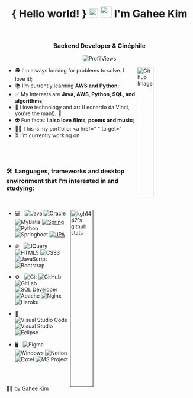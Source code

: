 <h1 align="center">{ Hello world! } 
                   <img src="https://github.com/rajput2107/rajput2107/blob/master/Assets/Earth.gif" width="24px">
                   <img src="https://raw.githubusercontent.com/iampavangandhi/iampavangandhi/master/gifs/Hi.gif" width="30px"> I'm Gahee Kim</h1>
 <p align="center"><br/>

  <!--
  <a href="https://www.linkedin.com/public-profile/settings?trk=d_flagship3_profile_self_view_public_profile&lipi=urn%3Ali%3Apage%3Ad_flagship3_profile_self_edit_contact_info%3B0eRLmcF7RMGODeWzWIo5qA%3D%3D"  target="_blank">
    <!-- <img src="https://img.shields.io/badge/-LinkedIn-blue?style=flat&logo=Linkedin&logoColor=white">
  </a>
  -->

  <!--
  <a href="mailto:flaviogonasc@gmail.com" target="_blank">
     <img src="https://img.shields.io/badge/-Gmail-c14438?style=flat&logo=Gmail&logoColor=white"> 
  </a>
  -->

</p>

<h3 align="center"> Backend Developer & Cinéphile  </h3>

<p align="center">
  <img alt="ProfilViews" src="https://views.whatilearened.today/views/github/flaviogomesbr/flaviogomesbr.svg" />
<!--  <img alt="visitors" src="https://visitor-badge.glitch.me/badge?page_id=flaviogomesbr.flaviogomesbr" />  -->
</p>

<img width="30%" align="right" alt="Github Image" src="https://media.giphy.com/media/fwbZnTftCXVocKzfxR/giphy.gif"/>

- 🕵️‍ I'm always looking for problems to solve. I love it!;
- 📚 I’m currently learning **AWS and Python**;
- ✅ My interests are **Java, AWS, Python, SQL, and algorithms**;
- 🤖 I love technology and art (Leonardo da Vinci, you're the man!); 🎨
- 👽 Fun facts: **I also love films, poems and music**;
- 👨‍🚀 This is my portfolio: <a href=" " target=" </a>
- ⏳ I’m currently working on <a href=" " target="_blank"> </a>

<br/>
<br/>

<h3>🛠 &nbsp;Languages, frameworks and desktop environment that I'm interested in and studying:</h3> 
<br/>
<p>

  <a href=" ">
  <img width="35%" align="right" alt="kgh1442's github stats" src="https://github-readme-stats.vercel.app/api/top-langs/?username=kgh1442&count_private=true&theme=dracula">
  </a>

- 💻 &nbsp;
  [![Java](https://img.shields.io/badge/Java-purple?style=flat&logo=Java&logoColor=white&link=https://github.com/kgh1442)](https://github.com/kgh1442)
  [![Oracle](https://img.shields.io/badge/Oracle-blue?style=flat&logo=Oracle&logoColor=white&link=https://github.com/kgh1442)](https://github.com/kgh1442) 
  ![MyBatis](https://img.shields.io/badge/MyBatis%20-%2343853D.svg?&style=flat&logo=node.js&logoColor=white)
  [![Spring](https://img.shields.io/badge/Spring-orange?style=flat&logo=Spring&logoColor=white&link=https://github.com/kgh1442)](https://github.com/kgh1442)
  ![Python](https://img.shields.io/badge/Python%20-%2314354C.svg?&style=flat&logo=python&logoColor=white)
  ![Springboot](https://img.shields.io/badge/Springboot-%23777BB4.svg?&style=flat&logo=Springboot&logoColor=white)
  [![JPA](https://img.shields.io/badge/-A8B9CC?style=flat&logo=JPA&logoColor=white&link=https://github.com/kgh1442)](https://github.com/kgh1442) 

  
- 🌐 &nbsp;
  ![JQuery](https://img.shields.io/badge/JQuery%20-%2320232a.svg?&style=flat&logo=JQuery&logoColor=%2361DAFB)
  ![HTML5](https://img.shields.io/badge/HTML5%20-%23E34F26.svg?&style=flat&logo=html5&logoColor=white)
  ![CSS3](https://img.shields.io/badge/-CSS3-549FDE?style=flat-square&logo=css3&logoColor=white)
  ![JavaScript](https://img.shields.io/badge/-JavaScript-black?style=flat-square&logo=javascript)
  ![Bootstrap](https://img.shields.io/badge/BootStrap%20-%23563D7C.svg?&style=flat&logo=bootstrap&logoColor=white)
  
- ⚙️ &nbsp;
  ![Git](https://img.shields.io/badge/Git%20-%23F05033.svg?&style=flat&logo=git&logoColor=white)
  ![GitHub](https://img.shields.io/badge/GitHub%20-%23121011.svg?&style=flat&logo=github&logoColor=white)
  ![GitLab](https://img.shields.io/badge/GitLab%20-%23121011.svg?&style=flat&logo=gitlab&logoColor=white)
  ![SQL Developer](https://img.shields.io/badge/SQLDeveloper-%2300f.svg?&style=flat&logo=SQLDeveloper&logoColor=white)
  ![Apache](https://img.shields.io/badge/Apache%20-%23D42029.svg?&style=flat&logo=apache&logoColor=white)
  ![Nginx](https://img.shields.io/badge/Nginx%20-%23009639.svg?&style=flat&logo=nginx&logoColor=white)
  ![Heroku](https://img.shields.io/badge/Heroku%20-%23430098.svg?&style=flat&logo=heroku&logoColor=white)

- 🔧 &nbsp;
  ![Visual Studio Code](https://img.shields.io/badge/-Visual%20Studio%20Code-333333?style=flat&logo=visual-studio-code&logoColor=007ACC)
  ![Visual Studio](https://img.shields.io/badge/-Visual%20Studio%20-333333?style=flat&logo=visual-studio&logoColor=007ACC)
  ![Eclipse](https://img.shields.io/badge/-Eclipse%20-333333?style=flat&logo=visual-studio&logoColor=007ACC)
  
- 🖥 &nbsp;
  ![Figma](https://img.shields.io/badge/Figma%20-%23F24E1E.svg?&style=flat&logo=figma&logoColor=white)
  ![Windows](https://img.shields.io/badge/-Windows-00ADEF?style=flat-square&logo=windows&logoColor=white)
  ![Notion](https://img.shields.io/badge/-Notion-16C60C?style=flat-square&logo=Notion&logoColor=white)
  ![Excel](https://img.shields.io/badge/-Excel-16C60C?style=flat-square&logo=excel&logoColor=white)
  ![MS Project](https://img.shields.io/badge/-MS_Project-16C60C?style=flat-square&logo=project&logoColor=white)

<br/>

<br/>

<p align="center">

👨‍🚀 by [Gahee Kim](https://github.com/)

</p>

<!-- ![React Native](https://img.shields.io/badge/-React%20Native-45b8d8?style=flat-square&logo=react&logoColor=white) --!>                                                      <!-- ![Vercel](https://img.shields.io/badge/-Vercel-000?style=flat-square&logo=vercel&logoColor=white) --!>     
